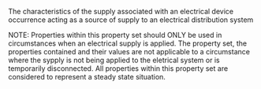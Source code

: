 The characteristics of the supply associated with an electrical device occurrence acting as a source of supply to an electrical distribution system

<!-- end of short definition -->
 NOTE: Properties within this property set should ONLY be used in circumstances when an electrical supply is applied. The property set, the properties contained and their values are not applicable to a circumstance where the sypply is not being applied to the eletrical system or is temporarily disconnected. All properties within this property set are considered to represent a steady state situation.
